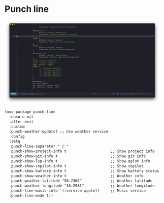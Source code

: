 # Punch line

<p align="center">
  <img src="https://raw.githubusercontent.com/konrad1977/punch-line/refs/heads/master/screenshots/punch-line.png" alt="Screenshot of Punch-line and mode line for Emacs."/>
</p>


```emacs-lisp
(use-package punch-line
  :ensure nil
  :after evil
  :custom
  (punch-weather-update) ;; Use weather service
  :config
  (setq
   punch-line-separator "  "
   punch-show-project-info t					;; Show project info
   punch-show-git-info t						;; Show git info
   punch-show-lsp-info t						;; Show eglot info
   punch-show-copilot-info t					;; Show copilot
   punch-show-battery-info t					;; Show battery status
   punch-show-weather-info t					;; Weather info
   punch-weather-latitude "56.7365"				;; Weather latitude
   punch-weather-longitude "16.2981"			;; Weather longitude
   punch-line-music-info '(:service apple))		;; Music service
  (punch-line-mode 1))

```
